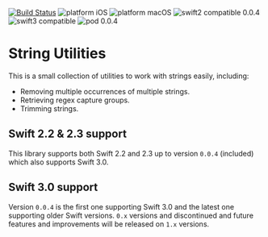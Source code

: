 [![Build Status](https://www.bitrise.io/app/d46e720d40bb06a2.svg?token=1ixdj23dbZJgJ3rjHcqkSg&branch=master)](https://www.bitrise.io/app/d46e720d40bb06a2) ![platform iOS](https://img.shields.io/badge/platform-iOS-blue.svg) ![platform macOS](https://img.shields.io/badge/platform-macOS-blue.svg) ![swift2 compatible 0.0.4](https://img.shields.io/badge/swift2-0.0.4-brightgreen.svg) ![swift3 compatible](https://img.shields.io/badge/swift3-compatible-brightgreen.svg) ![pod 0.0.4](https://img.shields.io/badge/pod-0.0.4-blue.svg)

# String Utilities

This is a small collection of utilities to work with strings easily, including:

- Removing multiple occurrences of multiple strings.
- Retrieving regex capture groups.
- Trimming strings.

## Swift 2.2 & 2.3 support

This library supports both Swift 2.2 and 2.3 up to version `0.0.4` (included) which also supports Swift 3.0.

## Swift 3.0 support

Version `0.0.4` is the first one supporting Swift 3.0 and the latest one supporting older Swift versions. `0.x` versions and discontinued and future features and improvements will be released on `1.x` versions.

